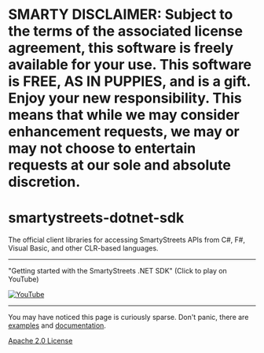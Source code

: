 # SMARTY DISCLAIMER: Subject to the terms of the associated license agreement, this software is freely available for your use. This software is FREE, AS IN PUPPIES, and is a gift. Enjoy your new responsibility. This means that while we may consider enhancement requests, we may or may not choose to entertain requests at our sole and absolute discretion.

# smartystreets-dotnet-sdk

The official client libraries for accessing SmartyStreets APIs from C#, F#, Visual Basic, and other CLR-based languages.

---

"Getting started with the SmartyStreets .NET SDK" (Click to play on YouTube)

[![YouTube](https://img.youtube.com/vi/wdBi019I9Yc/0.jpg)](https://www.youtube.com/watch?v=wdBi019I9Yc)

---

You may have noticed this page is curiously sparse. Don't panic, there are [examples](src/examples) and [documentation](https://smartystreets.com/docs/sdk/dotnet).

[Apache 2.0 License](LICENSE.md)
